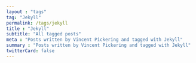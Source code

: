 ```yaml
---
layout : "tags"
tag: "Jekyll"
permalink: /tags/jekyll
title : "Jekyll"
subtitle: "All tagged posts"
meta : "Posts written by Vincent Pickering and tagged with Jekyll"
summary : "Posts written by Vincent Pickering and tagged with Jekyll"
twitterCard: false
---
```

